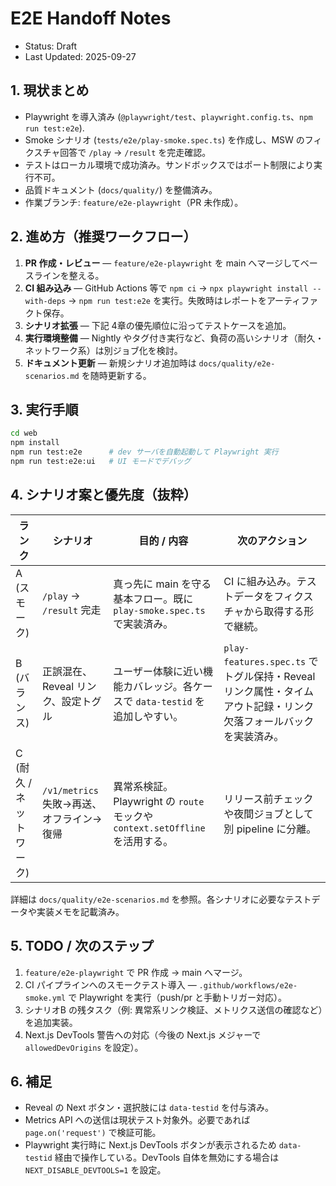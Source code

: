 # E2E Handoff Notes

- Status: Draft
- Last Updated: 2025-09-27

## 1. 現状まとめ
- Playwright を導入済み (`@playwright/test`、`playwright.config.ts`、`npm run test:e2e`).
- Smoke シナリオ (`tests/e2e/play-smoke.spec.ts`) を作成し、MSW のフィクスチャ回答で `/play` → `/result` を完走確認。
- テストはローカル環境で成功済み。サンドボックスではポート制限により実行不可。
- 品質ドキュメント (`docs/quality/`) を整備済み。
- 作業ブランチ: `feature/e2e-playwright`（PR 未作成）。

## 2. 進め方（推奨ワークフロー）
1. **PR 作成・レビュー** — `feature/e2e-playwright` を main へマージしてベースラインを整える。
2. **CI 組み込み** — GitHub Actions 等で `npm ci` → `npx playwright install --with-deps` → `npm run test:e2e` を実行。失敗時はレポートをアーティファクト保存。
3. **シナリオ拡張** — 下記 4章の優先順位に沿ってテストケースを追加。
4. **実行環境整備** — Nightly やタグ付き実行など、負荷の高いシナリオ（耐久・ネットワーク系）は別ジョブ化を検討。
5. **ドキュメント更新** — 新規シナリオ追加時は `docs/quality/e2e-scenarios.md` を随時更新する。

## 3. 実行手順
```bash
cd web
npm install
npm run test:e2e      # dev サーバを自動起動して Playwright 実行
npm run test:e2e:ui   # UI モードでデバッグ
```

## 4. シナリオ案と優先度（抜粋）

| ランク | シナリオ | 目的 / 内容 | 次のアクション |
| --- | --- | --- | --- |
| A (スモーク) | `/play` → `/result` 完走 | 真っ先に main を守る基本フロー。既に `play-smoke.spec.ts` で実装済み。 | CI に組み込み。テストデータをフィクスチャから取得する形で継続。 |
| B (バランス) | 正誤混在、Reveal リンク、設定トグル | ユーザー体験に近い機能カバレッジ。各ケースで `data-testid` を追加しやすい。 | `play-features.spec.ts` でトグル保持・Reveal リンク属性・タイムアウト記録・リンク欠落フォールバックを実装済み。 |
| C (耐久 / ネットワーク) | `/v1/metrics` 失敗→再送、オフライン→復帰 | 異常系検証。Playwright の `route` モックや `context.setOffline` を活用する。 | リリース前チェックや夜間ジョブとして別 pipeline に分離。 |

詳細は `docs/quality/e2e-scenarios.md` を参照。各シナリオに必要なテストデータや実装メモを記載済み。

## 5. TODO / 次のステップ
1. `feature/e2e-playwright` で PR 作成 → main へマージ。
2. CI パイプラインへのスモークテスト導入 — `.github/workflows/e2e-smoke.yml` で Playwright を実行（push/pr と手動トリガー対応）。
3. シナリオB の残タスク（例: 異常系リンク検証、メトリクス送信の確認など）を追加実装。
4. Next.js DevTools 警告への対応（今後の Next.js メジャーで `allowedDevOrigins` を設定）。

## 6. 補足
- Reveal の Next ボタン・選択肢には `data-testid` を付与済み。
- Metrics API への送信は現状テスト対象外。必要であれば `page.on('request')` で検証可能。
- Playwright 実行時に Next.js DevTools ボタンが表示されるため `data-testid` 経由で操作している。DevTools 自体を無効にする場合は `NEXT_DISABLE_DEVTOOLS=1` を設定。
```
